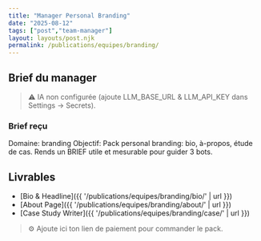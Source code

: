 ```yaml
---
title: "Manager Personal Branding"
date: "2025-08-12"
tags: ["post","team-manager"]
layout: layouts/post.njk
permalink: /publications/equipes/branding/
---
```

## Brief du manager

> ⚠️ IA non configurée (ajoute LLM_BASE_URL & LLM_API_KEY dans Settings → Secrets).

### Brief reçu
Domaine: branding
Objectif: Pack personal branding: bio, à-propos, étude de cas.
Rends un BRIEF utile et mesurable pour guider 3 bots.

## Livrables
- [Bio & Headline]({{ '/publications/equipes/branding/bio/' | url }})
- [About Page]({{ '/publications/equipes/branding/about/' | url }})
- [Case Study Writer]({{ '/publications/equipes/branding/case/' | url }})

> ⚙️ Ajoute ici ton lien de paiement pour commander le pack.
